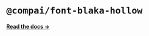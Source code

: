 # `@compai/font-blaka-hollow`

[**Read the docs &rarr;**](https://components.ai/docs/typefaces/blaka-hollow)
